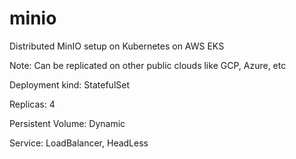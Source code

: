 # minio
Distributed MinIO setup on Kubernetes on AWS EKS

Note: Can be replicated on other public clouds like GCP, Azure, etc

Deployment kind: StatefulSet

Replicas: 4

Persistent Volume: Dynamic

Service: LoadBalancer, HeadLess
